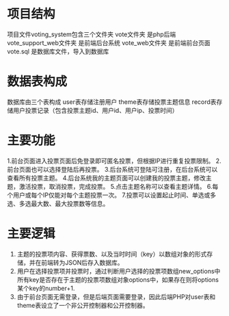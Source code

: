 
# 项目结构 #
项目文件voting_system包含三个文件夹
vote文件夹 是php后端
vote_support_web文件夹 是前端后台系统
vote_web文件夹 是前端前台页面
vote.sql 是数据库文件，导入到数据库

# 数据表构成 #
数据库由三个表构成
user表存储注册用户
theme表存储投票主题信息
record表存储用户投票记录（包含投票主题id、用户id、用户ip、投票时间）

# 主要功能 #
1.前台页面进入投票页面后免登录即可匿名投票，但根据IP进行重复投票限制。
2.前台页面也可以选择登陆后再投票。
3.后台系统可登陆可注册，在后台系统可以查看所有投票主题。
4.后台系统我的主题页面可以创建我的投票主题，修改主题，激活投票，取消投票，完成投票。
5.点击主题名称可以查看主题详情。
6.每个用户或每个IP仅能对每个主题投票一次。
7.投票可以设置起止时间、单选或多选、多选最大数、最大投票数等信息。

# 主要逻辑 #
1. 主题的投票项内容、获得票数、以及当时时间（key）以数组对象的形式存储，并在前端转为JSON后存入数据库。
2. 用户在选择投票项并投票时，通过判断用户选择的投票项数组new_options中所有key是否存在于主题的投票项数组对象options中，如果存在则将options某个key的number+1.
3. 由于前台页面无需登录，但是后端页面需要登录，因此后端PHP对user表和theme表设立了一个非公开控制器和公开控制器。
